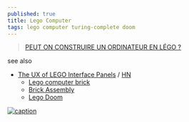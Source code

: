 ```yaml
---
published: true
title: Lego Computer
tags: lego computer turing-complete doom
---
```

> [PEUT ON CONSTRUIRE UN ORDINATEUR EN LÉGO ?](https://www.youtube.com/watch?v=OhgpOULFtEk)

see also
- [The UX of LEGO Interface Panels](https://interactionmagic.com/UX-LEGO-Interfaces/) / [HN](https://news.ycombinator.com/item?id=42267725)
	- [Lego computer brick](https://www.youtube.com/watch?v=0pUV_3qeHog)
    - [Brick Assembly](https://www.youtube.com/watch?v=6wBrOV2FJM8)
    - [Lego Doom](https://www.youtube.com/watch?v=TJHSMpYi8bg)

[![caption](https://interactionmagic.com/images/pages/UX-LEGO-Interfaces/interfaces.jpg)](https://interactionmagic.com/UX-LEGO-Interfaces/)
